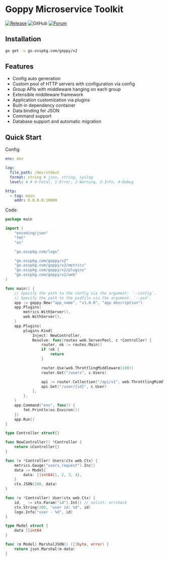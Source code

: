 # Goppy Microservice Toolkit

[![Release](https://img.shields.io/github/release/osspkg/goppy.svg?style=flat-square)](https://github.com/osspkg/goppy/releases/latest)
![GitHub](https://img.shields.io/github/license/osspkg/goppy)
[![Forum](https://img.shields.io/badge/community-forum-red)](https://github.com/osspkg/goppy/discussions)

## Installation

```bash
go get -u go.osspkg.com/goppy/v2
```

## Features

- Config auto generation
- Custom pool of HTTP servers with configuration via config
- Group APIs with middleware hanging on each group
- Extensible middleware framework
- Application customization via plugins
- Built-in dependency container
- Data binding for JSON
- Command support
- Database support and automatic migration

## Quick Start

Config:

```yaml
env: dev

log:
  file_path: /dev/stdout
  format: string # json, string, syslog
  level: 4 # 0-Fatal, 1-Error, 2-Warning, 3-Info, 4-Debug

http:
  - tag: main
    addr: 0.0.0.0:10000
```

Code:

```go
package main

import (
	"encoding/json"
	"fmt"
	"os"

	"go.osspkg.com/logx"

	"go.osspkg.com/goppy/v2"
	"go.osspkg.com/goppy/v2/metrics"
	"go.osspkg.com/goppy/v2/plugins"
	"go.osspkg.com/goppy/v2/web"
)

func main() {
	// Specify the path to the config via the argument: `--config`.
	// Specify the path to the pidfile via the argument: `--pid`.
	app := goppy.New("app_name", "v1.0.0", "app description")
	app.Plugins(
		metrics.WithServer(),
		web.WithServer(),
	)
	app.Plugins(
		plugins.Kind{
			Inject: NewController,
			Resolve: func(routes web.ServerPool, c *Controller) {
				router, ok := routes.Main()
				if !ok {
					return
				}

				router.Use(web.ThrottlingMiddleware(100))
				router.Get("/users", c.Users)

				api := router.Collection("/api/v1", web.ThrottlingMiddleware(100))
				api.Get("/user/{id}", c.User)
			},
		},
	)
	app.Command("env", func() {
		fmt.Println(os.Environ())
	})
	app.Run()
}

type Controller struct{}

func NewController() *Controller {
	return &Controller{}
}

func (v *Controller) Users(ctx web.Ctx) {
	metrics.Gauge("users_request").Inc()
	data := Model{
		data: []int64{1, 2, 3, 4},
	}
	ctx.JSON(200, data)
}

func (v *Controller) User(ctx web.Ctx) {
	id, _ := ctx.Param("id").Int() // nolint: errcheck
	ctx.String(200, "user id: %d", id)
	logx.Info("user - %d", id)
}

type Model struct {
	data []int64
}

func (m Model) MarshalJSON() ([]byte, error) {
	return json.Marshal(m.data)
}


```

